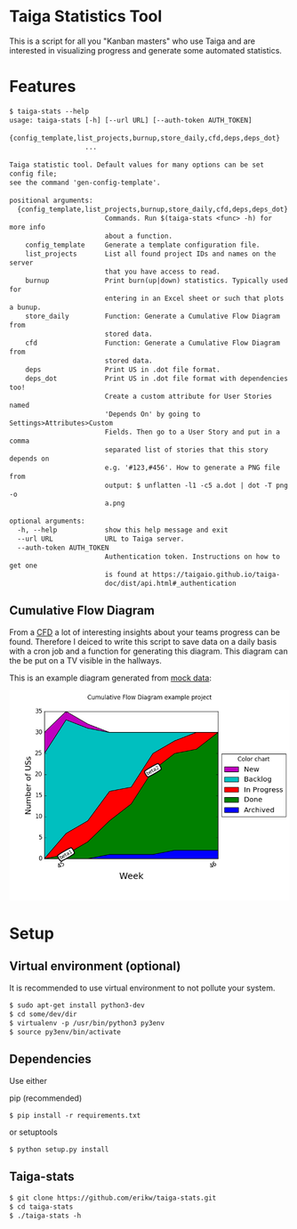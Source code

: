 # Taiga Statistics Tool

This is a script for all you "Kanban masters" who use Taiga and are interested in visualizing progress and generate some automated statistics.

# Features

```console
$ taiga-stats --help
usage: taiga-stats [-h] [--url URL] [--auth-token AUTH_TOKEN]
                   {config_template,list_projects,burnup,store_daily,cfd,deps,deps_dot}
                   ...

Taiga statistic tool. Default values for many options can be set config file;
see the command 'gen-config-template'.

positional arguments:
  {config_template,list_projects,burnup,store_daily,cfd,deps,deps_dot}
                        Commands. Run $(taiga-stats <func> -h) for more info
                        about a function.
    config_template     Generate a template configuration file.
    list_projects       List all found project IDs and names on the server
                        that you have access to read.
    burnup              Print burn(up|down) statistics. Typically used for
                        entering in an Excel sheet or such that plots a bunup.
    store_daily         Function: Generate a Cumulative Flow Diagram from
                        stored data.
    cfd                 Function: Generate a Cumulative Flow Diagram from
                        stored data.
    deps                Print US in .dot file format.
    deps_dot            Print US in .dot file format with dependencies too!
                        Create a custom attribute for User Stories named
                        'Depends On' by going to Settings>Attributes>Custom
                        Fields. Then go to a User Story and put in a comma
                        separated list of stories that this story depends on
                        e.g. '#123,#456'. How to generate a PNG file from
                        output: $ unflatten -l1 -c5 a.dot | dot -T png -o
                        a.png

optional arguments:
  -h, --help            show this help message and exit
  --url URL             URL to Taiga server.
  --auth-token AUTH_TOKEN
                        Authentication token. Instructions on how to get one
                        is found at https://taigaio.github.io/taiga-
                        doc/dist/api.html#_authentication
```

## Cumulative Flow Diagram

From a [CFD](http://brodzinski.com/2013/07/cumulative-flow-diagram.html) a lot of interesting insights about your teams progress can be found. Therefore I deiced to write this script to save data on a daily basis with a cron job and a function for generating this diagram. This diagram can the be put on a TV visible in the hallways.


This is an example diagram generated from [mock data](cfd_example.dat):

![Example CFD](cfd_example.png)


# Setup

## Virtual environment (optional)

It is recommended to use virtual environment to not pollute your system.

```console
$ sudo apt-get install python3-dev
$ cd some/dev/dir
$ virtualenv -p /usr/bin/python3 py3env
$ source py3env/bin/activate
```

## Dependencies

Use either

pip (recommended)

```console
$ pip install -r requirements.txt
```

or setuptools

```console
$ python setup.py install
```

## Taiga-stats

```console
$ git clone https://github.com/erikw/taiga-stats.git
$ cd taiga-stats
$ ./taiga-stats -h
```
